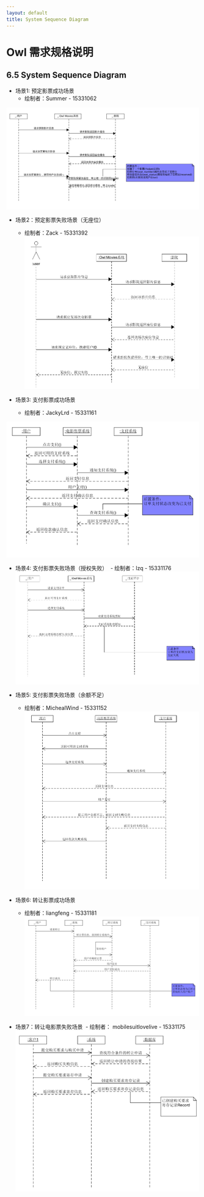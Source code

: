 ```yaml
---
layout: default
title: System Sequence Diagram
---
```


# Owl 需求规格说明

## 6.5 System Sequence Diagram

- 场景1: 预定影票成功场景
  - 绘制者：Summer - 15331062

![Screen Shot 2018-05-12 at 3.42.09 PM](/assets/user_book_success.png)

- 场景2：预定影票失败场景（无座位）
	- 绘制者：Zack - 15331392
![user_payment_failed_seat_insufficient](/assets/user_payment_failed_seat_insufficient.png)

- 场景3: 支付影票成功场景
  - 绘制者：JackyLrd - 15331161

![6.5_user_payment_success](/assets/6.5_user_payment_success.png)

- 场景4: 支付影票失败场景（授权失败）
  - 绘制者：lzq - 15331176
![支付影票失败场景（授权失败）](/assets/支付影票失败场景（授权失败）顺序图.png)

- 场景5: 支付影票失败场景（余额不足）
  - 绘制者：MichealWind - 15331152
![user_payment_failed_balance_insufficient](/assets/6.5_user_payment_failed_balance_insufficient.png)

- 场景6: 转让影票成功场景
  - 绘制者：liangfeng - 15331181
![转让影票成功场景](/assets/转让电影票成功系统顺序图.png)

- 场景7：转让电影票失败场景
  - 绘制者： mobilesuitlovelive - 15331175
![转让电影票失败场景](/assets/转让失败系统顺序图.PNG)
